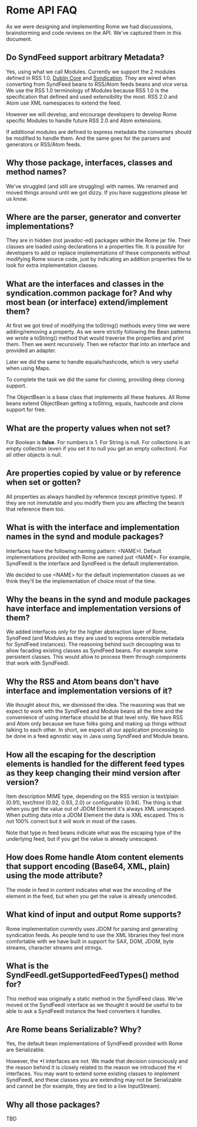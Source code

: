 # Rome API FAQ


As we were designing and implementing Rome we had discusssions, brainstorming and code reviews on the API. We've captured them in this document.


## Do SyndFeed support arbitrary Metadata?



Yes, using what we call Modules. Currently we support the 2 modules defined in RSS 1.0, [Dublin Core](http://purl.org/rss/1.0/modules/dc/) and [Syndication](http://purl.org/rss/1.0/modules/syndication/). They are wired when converting from SyndFeed beans to RSS/Atom feeds beans and vice versa. We use the RSS 1.0 terminology of Modules because RSS 1.0 is the specification that defined and used extensibility the most. RSS 2.0 and Atom use XML namespaces to extend the feed.



However we will develop, and encourage developers to develop Rome specific Modules to handle future RSS 2.0 and Atom extensions.



If additional modules are defined to express metadata the converters should be modified to handle them. And the same goes for the parsers and generators or RSS/Atom feeds.


## Why those package, interfaces, classes and method names?



We've struggled (and still are struggling) with names. We renamed and moved things around until we got dizzy. If you have suggestions please let us know.


## Where are the parser, generator and converter implementations?



They are in hidden (not javadoc\-ed) packages within the Rome jar file. Their classes are loaded using declarations in a properties file. It is possible for developers to add or replace implementations of these components without modifying Rome source code, just by indicating an addition properties file to look for extra implementation classes.


## What are the interfaces and classes in the syndication.common package for? And why most bean (or interface) extend/implement them?



At first we got tired of modifying the toString() methods every time we were adding/removing a property. As we were strictly following the Bean patterns we wrote a toString() method that would traverse the properties and print them. Then we went recursively. Then we refactor that into an interface and provided an adapter.



Later we did the same to handle equals/hashcode, which is very useful when using Maps.



To complete the task we did the same for cloning, providing deep cloning support.



The ObjectBean is a base class that implements all these features. All Rome beans extend ObjectBean getting a toString, equals, hashcode and clone support for free.


## What are the property values when not set?



For Boolean is **false**. For numbers is 1. For String is null. For collections is an empty collection (even if you set it to null you get an empty collection). For all other objects is null.


## Are properties copied by value or by reference when set or gotten?



All properties as always handled by reference (except primitive types). If they are not immutable and you modify them you are affecting the bean/s that reference them too.


## What is with the interface and implementation names in the synd and module packages?



Interfaces have the following naming pattern: \<NAME\>I. Default implementations provided with Rome are named just \<NAME\>. For example, SyndFeedI is the interface and SyndFeed is the default implementation.



We decided to use \<NAME\> for the default implementation classes as we think they'll be the implementation of choice most of the time.


## Why the beans in the synd and module packages have interface and implementation versions of them?



We added interfaces only for the higher abstraction layer of Rome, SyndFeed (and Modules as they are used to express extensible metadata for SyndFeed instances). The reasoning behind such decoupling was to allow facading existing classes as SyndFeed beans. For example some persistent classes. This would allow to process them through components that work with SyndFeedI.


## Why the RSS and Atom beans don't have interface and implementation versions of it?



We thought about this, we dismissed the idea. The reasoning was that we expect to work with the SyndFeed and Module beans all the time and the convenience of using interface should be at that level only. We have RSS and Atom only because we have folks going and making up things without talking to each other. In short, we expect all our application processing to be done in a feed agnostic way in Java using SyndFeed and Module beans.


## How all the escaping for the description elements is handled for the different feed types as they keep changing their mind version after version?



Item description MIME type, depending on the RSS version is text/plain (0.91), text/html (0.92, 0.93, 2.0) or configurable (0.94). The thing is that when you get the value out of JDOM Element it's always XML unescaped. When putting data into a JDOM Element the data is XML escaped. This is not 100% correct but it will work in most of the cases.



Note that type in feed beans indicate what was the escaping type of the underlying feed, but if you get the value is already unescaped.


## How does Rome handle Atom content elements that support encoding (Base64, XML, plain) using the mode attribute?



The mode in feed in content indicates what was the encoding of the element in the feed, but when you get the value is already unencoded.


## What kind of input and output Rome supports?



Rome implementation currently uses JDOM for parsing and generating syndication feeds. As people tend to use the XML libraries they feel more comfortable with we have built in support for SAX, DOM, JDOM, byte streams, character streams and strings.


## What is the SyndFeedI.getSupportedFeedTypes() method for?



This method was originally a static method in the SyndFeed class. We've moved ot the SyndFeedI interface as we thought it would be useful to be able to ask a SyndFeedI instance the feed converters it handles.


## Are Rome beans Serializable? Why?



Yes, the default bean implementations of SyndFeedI provided with Rome are Serializable.



However, the \*I interfaces are not. We made that decision consciously and the reason behind it is closely related to the reason we introduced the \*I interfaces. You may want to extend some existing classes to implement SyndFeedI, and these classes you are extending may not be Serializable and cannot be (for example, they are tied to a live InputStream).


## Why all those packages?



TBD

